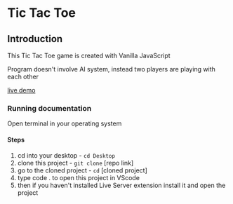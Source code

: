 # Tic Tac Toe

## Introduction

This Tic Tac Toe game is created with Vanilla JavaScript

Program doesn't involve AI system, instead two players are playing with each other

[live demo](https://akaki16.github.io/Tic-Tac-Toe/)

### Running documentation

Open terminal in your operating system

#### Steps

1) cd into your desktop - `cd Desktop`
2) clone this project - `git clone` [repo link]
3) go to the cloned project - `cd` [cloned project]
4) type code . to open this project in VScode
5) then if you haven't installed Live Server extension install it and open the project
